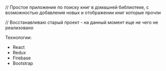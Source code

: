 // Простое приложение по поиску книг в домашней библиотеке, с возможностью добавления новых и отображении книг которые прочли

// Восстанавливаю старый проект - на данный момент еще не чего не реализовано

Технологии:
- React
- Redux
- Firebase
- Bootstrap
